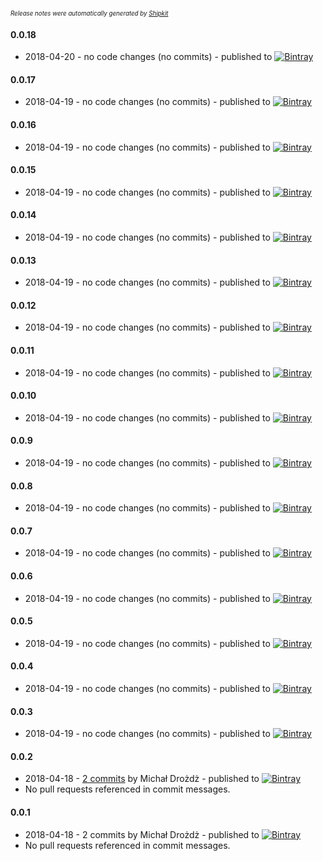 <sup><sup>*Release notes were automatically generated by [Shipkit](http://shipkit.org/)*</sup></sup>

#### 0.0.18
 - 2018-04-20 - no code changes (no commits) - published to [![Bintray](https://img.shields.io/badge/Bintray-0.0.18-green.svg)](https://bintray.com/micd-repo/shipkit_demo/maven/0.0.18)

#### 0.0.17
 - 2018-04-19 - no code changes (no commits) - published to [![Bintray](https://img.shields.io/badge/Bintray-0.0.17-green.svg)](https://bintray.com/micd-repo/shipkit_demo/maven/0.0.17)

#### 0.0.16
 - 2018-04-19 - no code changes (no commits) - published to [![Bintray](https://img.shields.io/badge/Bintray-0.0.16-green.svg)](https://bintray.com/micd-repo/shipkit_demo/maven/0.0.16)

#### 0.0.15
 - 2018-04-19 - no code changes (no commits) - published to [![Bintray](https://img.shields.io/badge/Bintray-0.0.15-green.svg)](https://bintray.com/micd-repo/shipkit_demo/maven/0.0.15)

#### 0.0.14
 - 2018-04-19 - no code changes (no commits) - published to [![Bintray](https://img.shields.io/badge/Bintray-0.0.14-green.svg)](https://bintray.com/micd-repo/shipkit_demo/maven/0.0.14)

#### 0.0.13
 - 2018-04-19 - no code changes (no commits) - published to [![Bintray](https://img.shields.io/badge/Bintray-0.0.13-green.svg)](https://bintray.com/micd-repo/shipkit_demo/maven/0.0.13)

#### 0.0.12
 - 2018-04-19 - no code changes (no commits) - published to [![Bintray](https://img.shields.io/badge/Bintray-0.0.12-green.svg)](https://bintray.com/micd-repo/shipkit_demo/maven/0.0.12)

#### 0.0.11
 - 2018-04-19 - no code changes (no commits) - published to [![Bintray](https://img.shields.io/badge/Bintray-0.0.11-green.svg)](https://bintray.com/micd-repo/shipkit_demo/maven/0.0.11)

#### 0.0.10
 - 2018-04-19 - no code changes (no commits) - published to [![Bintray](https://img.shields.io/badge/Bintray-0.0.10-green.svg)](https://bintray.com/micd-repo/shipkit_demo/maven/0.0.10)

#### 0.0.9
 - 2018-04-19 - no code changes (no commits) - published to [![Bintray](https://img.shields.io/badge/Bintray-0.0.9-green.svg)](https://bintray.com/micd-repo/shipkit_demo/maven/0.0.9)

#### 0.0.8
 - 2018-04-19 - no code changes (no commits) - published to [![Bintray](https://img.shields.io/badge/Bintray-0.0.8-green.svg)](https://bintray.com/micd-repo/shipkit_demo/maven/0.0.8)

#### 0.0.7
 - 2018-04-19 - no code changes (no commits) - published to [![Bintray](https://img.shields.io/badge/Bintray-0.0.7-green.svg)](https://bintray.com/micd-repo/shipkit_demo/maven/0.0.7)

#### 0.0.6
 - 2018-04-19 - no code changes (no commits) - published to [![Bintray](https://img.shields.io/badge/Bintray-0.0.6-green.svg)](https://bintray.com/micd-repo/shipkit_demo/maven/0.0.6)

#### 0.0.5
 - 2018-04-19 - no code changes (no commits) - published to [![Bintray](https://img.shields.io/badge/Bintray-0.0.5-green.svg)](https://bintray.com/micd-repo/shipkit_demo/maven/0.0.5)

#### 0.0.4
 - 2018-04-19 - no code changes (no commits) - published to [![Bintray](https://img.shields.io/badge/Bintray-0.0.4-green.svg)](https://bintray.com/micd-repo/shipkit_demo/maven/0.0.4)

#### 0.0.3
 - 2018-04-19 - no code changes (no commits) - published to [![Bintray](https://img.shields.io/badge/Bintray-0.0.3-green.svg)](https://bintray.com/shipkit-bootstrap/bootstrap/maven/0.0.3)

#### 0.0.2
 - 2018-04-18 - [2 commits](https://github.com/micd/shipkit_demo/compare/v0.0.1...v0.0.2) by Michał Drożdż - published to [![Bintray](https://img.shields.io/badge/Bintray-0.0.2-green.svg)](https://bintray.com/shipkit-bootstrap/bootstrap/maven/0.0.2)
 - No pull requests referenced in commit messages.

#### 0.0.1
 - 2018-04-18 - 2 commits by Michał Drożdż - published to [![Bintray](https://img.shields.io/badge/Bintray-0.0.1-green.svg)](https://bintray.com/shipkit-bootstrap/bootstrap/maven/0.0.1)
 - No pull requests referenced in commit messages.

